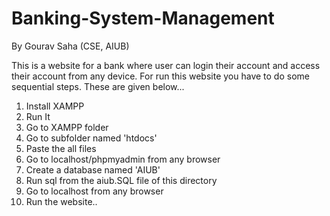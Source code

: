 # Banking-System-Management
By Gourav Saha (CSE, AIUB)

This is a website for a bank where user can login their account and access their account from any device. 
For run this website you have to do some sequential steps. These are given below...
1. Install XAMPP
2. Run It
3. Go to XAMPP folder
4. Go to subfolder named 'htdocs'
5. Paste the all files
6. Go to localhost/phpmyadmin from any browser
7. Create a database named 'AIUB'
8. Run sql from the aiub.SQL file of this directory
9. Go to localhost from any browser
10. Run the website.. 
